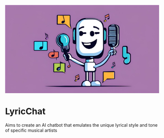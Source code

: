 <img src="data/friendly_chatbot.jpg" width="500">

# LyricChat
Aims to create an AI chatbot that emulates the unique lyrical style and tone of specific musical artists
